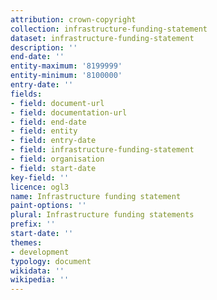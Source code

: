 ```yaml
---
attribution: crown-copyright
collection: infrastructure-funding-statement
dataset: infrastructure-funding-statement
description: ''
end-date: ''
entity-maximum: '8199999'
entity-minimum: '8100000'
entry-date: ''
fields:
- field: document-url
- field: documentation-url
- field: end-date
- field: entity
- field: entry-date
- field: infrastructure-funding-statement
- field: organisation
- field: start-date
key-field: ''
licence: ogl3
name: Infrastructure funding statement
paint-options: ''
plural: Infrastructure funding statements
prefix: ''
start-date: ''
themes:
- development
typology: document
wikidata: ''
wikipedia: ''
---
```


